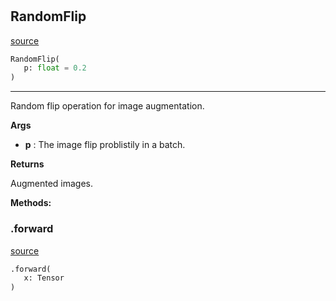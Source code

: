 #


## RandomFlip
[source](https://github.com/RLE-Foundation/Hsuanwu\blob\main\hsuanwu/xplore/augmentation/random_flip.py\#L7)
```python 
RandomFlip(
   p: float = 0.2
)
```


---
Random flip operation for image augmentation.

**Args**

* **p**  : The image flip problistily in a batch.


**Returns**

Augmented images.


**Methods:**


### .forward
[source](https://github.com/RLE-Foundation/Hsuanwu\blob\main\hsuanwu/xplore/augmentation/random_flip.py\#L20)
```python
.forward(
   x: Tensor
)
```

